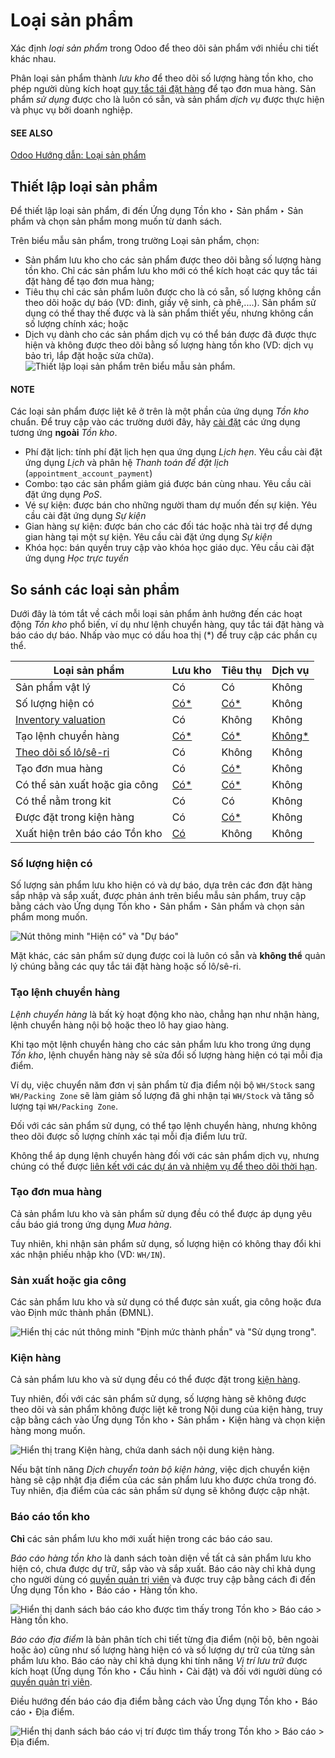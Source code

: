 # Loại sản phẩm

Xác định *loại sản phẩm* trong Odoo để theo dõi sản phẩm với nhiều chi tiết khác nhau.

Phân loại sản phẩm thành *lưu kho* để theo dõi số lượng hàng tồn kho, cho phép người dùng kích hoạt [quy tắc tái đặt hàng](../../warehouses_storage/replenishment/reordering_rules.md) để tạo đơn mua hàng. Sản phẩm *sử dụng* được cho là luôn có sẵn, và sản phẩm *dịch vụ* được thực hiện và phục vụ bởi doanh nghiệp.

#### SEE ALSO
[Odoo Hướng dẫn: Loại sản phẩm](https://www.youtube.com/watch?v=l6j0ZkP5mLM)

## Thiết lập loại sản phẩm

Để thiết lập loại sản phẩm, đi đến Ứng dụng Tồn kho ‣ Sản phẩm ‣ Sản phẩm và chọn sản phẩm mong muốn từ danh sách.

Trên biểu mẫu sản phẩm, trong trường Loại sản phẩm, chọn:

- Sản phẩm lưu kho cho các sản phẩm được theo dõi bằng số lượng hàng tồn kho. Chỉ các sản phẩm lưu kho mới có thể kích hoạt các quy tắc tái đặt hàng để tạo đơn mua hàng;
- Tiêu thụ chỉ các sản phẩm luôn được cho là có sẵn, số lượng không cần theo dõi hoặc dự báo (VD: đinh, giấy vệ sinh, cà phê,....). Sản phẩm sử dụng có thể thay thế được và là sản phẩm thiết yếu, nhưng không cần số lượng chính xác; hoặc
- Dịch vụ dành cho các sản phẩm dịch vụ có thể bán được đã được thực hiện và không được theo dõi bằng số lượng hàng tồn kho (VD: dịch vụ bảo trì, lắp đặt hoặc sửa chữa).
  ![Thiết lập loại sản phẩm trên biểu mẫu sản phẩm.](applications/inventory_and_mrp/inventory/product_management/configure/type/product-form.png)

#### NOTE
Các loại sản phẩm được liệt kê ở trên là một phần của ứng dụng *Tồn kho* chuẩn. Để truy cập vào các trường dưới đây, hãy [cài đặt](../../../../general/apps_modules.md#general-install) các ứng dụng tương ứng **ngoài** *Tồn kho*.

- Phí đặt lịch: tính phí đặt lịch hẹn qua ứng dụng *Lịch hẹn*. Yêu cầu cài đặt ứng dụng *Lịch* và phân hệ *Thanh toán để đặt lịch* (`appointment_account_payment`)
- Combo: tạo các sản phẩm giảm giá được bán cùng nhau. Yêu cầu cài đặt ứng dụng *PoS*.
- Vé sự kiện: được bán cho những người tham dự muốn đến sự kiện. Yêu cầu cài đặt ứng dụng *Sự kiện*
- Gian hàng sự kiện: được bán cho các đối tác hoặc nhà tài trợ để dựng gian hàng tại một sự kiện. Yêu cầu cài đặt ứng dụng *Sự kiện*
- Khóa học: bán quyền truy cập vào khóa học giáo dục. Yêu cầu cài đặt ứng dụng *Học trực tuyến*

## So sánh các loại sản phẩm

Dưới đây là tóm tắt về cách mỗi loại sản phẩm ảnh hưởng đến các hoạt động *Tồn kho* phổ biến, ví dụ như lệnh chuyển hàng, quy tắc tái đặt hàng và báo cáo dự báo. Nhấp vào mục có dấu hoa thị (\*) để truy cập các phần cụ thể.

| Loại sản phẩm                                                              | Lưu kho                                              | Tiêu thụ                                           | Dịch vụ                                                |
|----------------------------------------------------------------------------|------------------------------------------------------|----------------------------------------------------|--------------------------------------------------------|
| Sản phẩm vật lý                                                            | Có                                                   | Có                                                 | Không                                                  |
| Số lượng hiện có                                                           | [Có\*](#inventory-product-management-on-hand-store)  | [Có\*](#inventory-product-management-on-hand-con)  | Không                                                  |
| [Inventory valuation](../inventory_valuation/using_inventory_valuation.md) | Có                                                   | Không                                              | Không                                                  |
| Tạo lệnh chuyển hàng                                                       | [Có\*](#inventory-product-management-transfer-store) | [Có\*](#inventory-product-management-transfer-con) | [Không\*](#inventory-product-management-transfer-serv) |
| [Theo dõi số lô/sê-ri](../product_tracking.md)                             | Có                                                   | Không                                              | Không                                                  |
| Tạo đơn mua hàng                                                           | Có                                                   | [Có\*](#inventory-product-management-po)           | Không                                                  |
| Có thể sản xuất hoặc gia công                                              | [Có\*](#inventory-product-management-manufacture)    | [Có\*](#inventory-product-management-manufacture)  | Không                                                  |
| Có thể nằm trong kit                                                       | Có                                                   | Có                                                 | Không                                                  |
| Được đặt trong kiện hàng                                                   | Có                                                   | [Có\*](#inventory-product-management-package)      | Không                                                  |
| Xuất hiện trên báo cáo Tồn kho                                             | [Có](#inventory-product-management-report)           | Không                                              | Không                                                  |

<a id="inventory-product-management-on-hand-store"></a>

### Số lượng hiện có

Số lượng sản phẩm lưu kho hiện có và dự báo, dựa trên các đơn đặt hàng sắp nhập và sắp xuất, được phản ánh trên biểu mẫu sản phẩm, truy cập bằng cách vào Ứng dụng Tồn kho ‣ Sản phẩm ‣ Sản phẩm và chọn sản phẩm mong muốn.

![Nút thông minh "Hiện có" và "Dự báo"](applications/inventory_and_mrp/inventory/product_management/configure/type/on-hand.png)

<a id="inventory-product-management-on-hand-con"></a>

Mặt khác, các sản phẩm sử dụng được coi là luôn có sẵn và **không thể** quản lý chúng bằng các quy tắc tái đặt hàng hoặc số lô/sê-ri.

<a id="inventory-product-management-transfer-store"></a>

### Tạo lệnh chuyển hàng

*Lệnh chuyển hàng* là bất kỳ hoạt động kho nào, chẳng hạn như nhận hàng, lệnh chuyển hàng nội bộ hoặc theo lô hay giao hàng.

Khi tạo một lệnh chuyển hàng cho các sản phẩm lưu kho trong ứng dụng *Tồn kho*, lệnh chuyển hàng này sẽ sửa đổi số lượng hàng hiện có tại mỗi địa điểm.

Ví dụ, việc chuyển năm đơn vị sản phẩm từ địa điểm nội bộ `WH/Stock` sang `WH/Packing Zone` sẽ làm giảm số lượng đã ghi nhận tại `WH/Stock` và tăng số lượng tại `WH/Packing Zone`.

<a id="inventory-product-management-transfer-con"></a>

Đối với các sản phẩm sử dụng, có thể tạo lệnh chuyển hàng, nhưng không theo dõi được số lượng chính xác tại mỗi địa điểm lưu trữ.

<a id="inventory-product-management-transfer-serv"></a>

Không thể áp dụng lệnh chuyển hàng đối với các sản phẩm dịch vụ, nhưng chúng có thể được [liên kết với các dự án và nhiệm vụ để theo dõi thời hạn](https://www.youtube.com/watch?v=fix2LGkv13c).

<a id="inventory-product-management-po"></a>

### Tạo đơn mua hàng

Cả sản phẩm lưu kho và sản phẩm sử dụng đều có thể được áp dụng yêu cầu báo giá trong ứng dụng *Mua hàng*.

Tuy nhiên, khi nhận sản phẩm sử dụng, số lượng hiện có không thay đổi khi xác nhận phiếu nhập kho (VD: `WH/IN`).

<a id="inventory-product-management-manufacture"></a>

### Sản xuất hoặc gia công

Các sản phẩm lưu kho và sử dụng có thể được sản xuất, gia công hoặc đưa vào Định mức thành phần (ĐMNL).

![Hiển thị các nút thông minh "Định mức thành phần" và "Sử dụng trong".](applications/inventory_and_mrp/inventory/product_management/configure/type/manufacture.png)

<a id="inventory-product-management-package"></a>

### Kiện hàng

Cả sản phẩm lưu kho và sử dụng đều có thể được đặt trong [kiện hàng](package.md).

Tuy nhiên, đối với các sản phẩm sử dụng, số lượng hàng sẽ không được theo dõi và sản phẩm không được liệt kê trong Nội dung của kiện hàng, truy cập bằng cách vào Ứng dụng Tồn kho ‣ Sản phẩm ‣ Kiện hàng và chọn kiện hàng mong muốn.

![Hiển thị trang Kiện hàng, chứa danh sách nội dung kiện hàng.](applications/inventory_and_mrp/inventory/product_management/configure/type/package-content.png)

Nếu bật tính năng *Dịch chuyển toàn bộ kiện hàng*, việc dịch chuyển kiện hàng sẽ cập nhật địa điểm của các sản phẩm lưu kho được chứa trong đó. Tuy nhiên, địa điểm của các sản phẩm sử dụng sẽ không được cập nhật.

<a id="inventory-product-management-report"></a>

### Báo cáo tồn kho

**Chỉ** các sản phẩm lưu kho mới xuất hiện trong các báo cáo sau.

*Báo cáo hàng tồn kho* là danh sách toàn diện về tất cả sản phẩm lưu kho hiện có, chưa được dự trữ, sắp vào và sắp xuất. Báo cáo này chỉ khả dụng cho người dùng có [quyền quản trị viên](../../../../general/users/access_rights.md) và được truy cập bằng cách đi đến Ứng dụng Tồn kho ‣ Báo cáo ‣ Hàng tồn kho.

![Hiển thị danh sách báo cáo kho được tìm thấy trong Tồn kho > Báo cáo > Hàng tồn kho.](applications/inventory_and_mrp/inventory/product_management/configure/type/stock-report.png)

*Báo cáo địa điểm* là bản phân tích chi tiết từng địa điểm (nội bộ, bên ngoài hoặc ảo) cũng như số lượng hàng hiện có và số lượng dự trữ của từng sản phẩm lưu kho. Báo cáo này chỉ khả dụng khi tính năng *Vị trí lưu trữ* được kích hoạt (Ứng dụng Tồn kho ‣ Cấu hình ‣ Cài đặt) và đối với người dùng có [quyền quản trị viên](../../../../general/users/access_rights.md).

Điều hướng đến báo cáo địa điểm bằng cách vào Ứng dụng Tồn kho ‣ Báo cáo ‣ Địa điểm.

![Hiển thị danh sách báo cáo vị trí được tìm thấy trong Tồn kho > Báo cáo > Địa điểm.](applications/inventory_and_mrp/inventory/product_management/configure/type/location-report.png)

